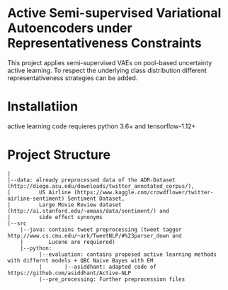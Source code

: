 # Active Semi-supervised Variational Autoencoders under Representativeness Constraints
This project applies semi-supervised VAEs on pool-based uncertainty active learning. To respect the underlying class distribution different representativeness strategies can be added.
# Installatiion
active learning code requieres python 3.6+ and tensorflow-1.12+
# Project Structure
    |
    |--data: already preprocessed data of the ADR-Dataset (http://diego.asu.edu/downloads/twitter_annotated_corpus/),
    |         US Airline (https://www.kaggle.com/crowdflower/twitter-airline-sentiment) Sentiment Dataset, 
    |         Large Movie Review dataset (http://ai.stanford.edu/~amaas/data/sentiment/) and
    |         side effect synonyms    
    |--src
        |--java: contains tweet preprocessing (tweet tagger http://www.cs.cmu.edu/~ark/TweetNLP/#%23parser_down and 
        |        Lucene are requiered)
        |--python: 
              |--evaluation: contains proposed active learning methods with differnt models + QBC Naive Bayes with EM
              |       |--asiddhant: adapted code of https://github.com/asiddhant/Active-NLP
              |--pre_processing: Further preprocession files
